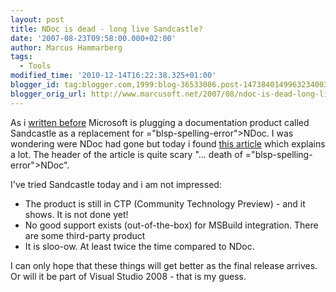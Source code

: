 ```yaml
---
layout: post
title: NDoc is dead - long live Sandcastle?
date: '2007-08-23T09:58:00.000+02:00'
author: Marcus Hammarberg
tags:
  - Tools
modified_time: '2010-12-14T16:22:38.325+01:00'
blogger_id: tag:blogger.com,1999:blog-36533086.post-1473840149963234003
blogger_orig_url: http://www.marcusoft.net/2007/08/ndoc-is-dead-long-live-sandcastle.html
---
```


As i [written
before](http://marcushammarberg.blogspot.com/2007/07/sandcastle-or-marcus-betting-on-wrong.html)
Microsoft is plugging a documentation product called Sandcastle as a
replacement for <span>="blsp-spelling-error">NDoc</span>. I was wondering were <span
id="SPELLING_ERROR_1" class="blsp-spelling-error">NDoc</span> had gone
but today i found [this
article](http://www.hanselman.com/blog/SandcastleMicrosoftCTPOfAHelpCHMFileGeneratorOnTheTailsOfTheDeathOfNDoc.aspx)
which explains a lot. The header of the article is quite scary "...
death of <span>="blsp-spelling-error">NDoc</span>".

I've tried Sandcastle today and i am not impressed:


-   The product is still in <span>CTP</span> (Community Technology
    Preview) - and it shows. It is not done yet!
-   No good support exists (out-of-the-box) for <span
    id="SPELLING_ERROR_4" class="blsp-spelling-error">MSBuild</span>
    integration. There are some third-party product
-   It is <span>sloo</span>-ow. At least twice the time
    compared to <span>NDoc</span>.

I can only hope that these things will get better as the final <span
id="SPELLING_ERROR_7" class="blsp-spelling-corrected">release</span>
arrives. Or will it be part of Visual Studio 2008 - that is my guess.
